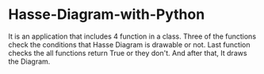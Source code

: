 # Hasse-Diagram-with-Python
It is an application that includes 4 function in a class. Three of the functions check the conditions that Hasse Diagram is drawable or not. Last function checks the all functions return True or they don't. And after that, It draws the Diagram. 
